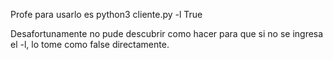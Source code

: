 Profe para usarlo es python3 cliente.py -l True

Desafortunamente no pude descubrir como hacer para que si no se ingresa el -l, lo tome como false directamente.